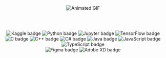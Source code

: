 <div align="center">
  <!-- GIF -->
  <img src="https://github.com/user-attachments/assets/208fc571-7ef0-4214-8995-d2c9de519ea4" alt="Animated GIF" />

<br><br>
  <!-- Row 1 Badges -->
  <img src="https://img.shields.io/badge/-Kaggle-20BEFF?logo=kaggle&logoColor=white&style=flat" alt="Kaggle badge" />
  <img src="https://img.shields.io/badge/-Python-3776AB?logo=python&logoColor=white&style=flat" alt="Python badge" />
  <img src="https://img.shields.io/badge/-Jupyter-F37626?logo=jupyter&logoColor=white&style=flat" alt="Jupyter badge" />
  <img src="https://img.shields.io/badge/-TensorFlow-FF6F00?logo=tensorflow&logoColor=white&style=flat" alt="TensorFlow badge" />

<br>
  <!-- Row 2 Badges -->
  <img src="https://img.shields.io/badge/-C-00599C?logo=c&logoColor=white&style=flat" alt="C badge" />
  <img src="https://img.shields.io/badge/-C++-00599C?logo=cplusplus&logoColor=white&style=flat" alt="C++ badge" />
  <img src="https://img.shields.io/badge/-C%23-239120?logo=csharp&logoColor=white&style=flat" alt="C# badge" />
  <img src="https://img.shields.io/badge/-Java-007396?logo=java&logoColor=white&style=flat" alt="Java badge" />
  <img src="https://img.shields.io/badge/-JavaScript-F7DF1E?logo=javascript&logoColor=black&style=flat" alt="JavaScript badge" />
  <img src="https://img.shields.io/badge/-TypeScript-3178C6?logo=typescript&logoColor=white&style=flat" alt="TypeScript badge" />

<br>
  <!-- Row 3 Badges -->
  <img src="https://img.shields.io/badge/-Figma-F24E1E?logo=figma&logoColor=white&style=flat" alt="Figma badge" />
  <img src="https://img.shields.io/badge/-Adobe%20XD-FF61F6?logo=adobexd&logoColor=white&style=flat" alt="Adobe XD badge" />
</div>
